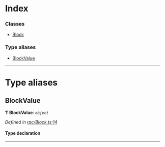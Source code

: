 

# Index

### Classes

* [Block](../classes/_rpc_block_.block.md)

### Type aliases

* [BlockValue](_rpc_block_.md#blockvalue)

---

# Type aliases

<a id="blockvalue"></a>

##  BlockValue

**Ƭ BlockValue**: *`object`*

*Defined in [rpc/Block.ts:14](https://github.com/polkadot-js/api/blob/4a22a43/packages/types/src/rpc/Block.ts#L14)*

#### Type declaration

___

